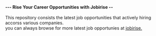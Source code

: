 <strong> --- Rise Your Career Opportunities with Jobirise -- </strong>
<br><br>
This repository consists the latest job opportunities that actively hiring accorss various companies. <br>
you can always browse for more latest job opportunies at <a href="https://jobirise.com/jobs/near-me">jobirise. </a>

